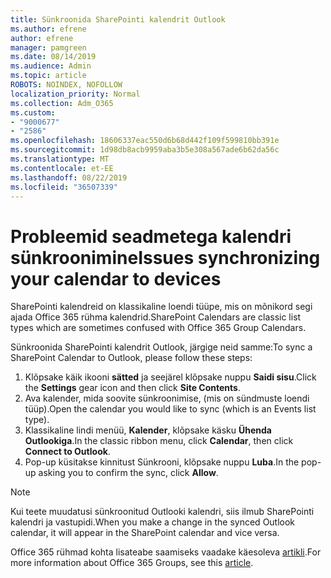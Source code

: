 ```yaml
---
title: Sünkroonida SharePointi kalendrit Outlook
ms.author: efrene
author: efrene
manager: pamgreen
ms.date: 08/14/2019
ms.audience: Admin
ms.topic: article
ROBOTS: NOINDEX, NOFOLLOW
localization_priority: Normal
ms.collection: Adm_O365
ms.custom:
- "9000677"
- "2586"
ms.openlocfilehash: 18606337eac550d6b68d442f109f599810bb391e
ms.sourcegitcommit: 1d98db8acb9959aba3b5e308a567ade6b62da56c
ms.translationtype: MT
ms.contentlocale: et-EE
ms.lasthandoff: 08/22/2019
ms.locfileid: "36507339"
---
```

# <a name="issues-synchronizing-your-calendar-to-devices"></a><span data-ttu-id="798a9-102">Probleemid seadmetega kalendri sünkroonimine</span><span class="sxs-lookup"><span data-stu-id="798a9-102">Issues synchronizing your calendar to devices</span></span>

<span data-ttu-id="798a9-103">SharePointi kalendreid on klassikaline loendi tüüpe, mis on mõnikord segi ajada Office 365 rühma kalendrid.</span><span class="sxs-lookup"><span data-stu-id="798a9-103">SharePoint Calendars are classic list types which are sometimes confused with Office 365 Group Calendars.</span></span>

<span data-ttu-id="798a9-104">Sünkroonida SharePointi kalendrit Outlook, järgige neid samme:</span><span class="sxs-lookup"><span data-stu-id="798a9-104">To sync a SharePoint Calendar to Outlook, please follow these steps:</span></span>

1. <span data-ttu-id="798a9-105">Klõpsake käik ikooni **sätted** ja seejärel klõpsake nuppu **Saidi sisu**.</span><span class="sxs-lookup"><span data-stu-id="798a9-105">Click the **Settings** gear icon and then click **Site Contents**.</span></span>
2. <span data-ttu-id="798a9-106">Ava kalender, mida soovite sünkroonimise, (mis on sündmuste loendi tüüp).</span><span class="sxs-lookup"><span data-stu-id="798a9-106">Open the calendar you would like to sync (which is an Events list type).</span></span>
3. <span data-ttu-id="798a9-107">Klassikaline lindi menüü, **Kalender**, klõpsake käsku **Ühenda Outlookiga**.</span><span class="sxs-lookup"><span data-stu-id="798a9-107">In the classic ribbon menu, click **Calendar**, then click **Connect to Outlook**.</span></span>
4. <span data-ttu-id="798a9-108">Pop-up küsitakse kinnitust Sünkrooni, klõpsake nuppu **Luba**.</span><span class="sxs-lookup"><span data-stu-id="798a9-108">In the pop-up asking you to confirm the sync, click **Allow**.</span></span>

>[!Note]
> <span data-ttu-id="798a9-109">Kui teete muudatusi sünkroonitud Outlooki kalendri, siis ilmub SharePointi kalendri ja vastupidi.</span><span class="sxs-lookup"><span data-stu-id="798a9-109">When you make a change in the synced Outlook calendar, it will appear in the SharePoint calendar and vice versa.</span></span>

<span data-ttu-id="798a9-110">Office 365 rühmad kohta lisateabe saamiseks vaadake käesoleva [artikli](https://support.office.com/article/Learn-about-Office-365-groups-b565caa1-5c40-40ef-9915-60fdb2d97fa2).</span><span class="sxs-lookup"><span data-stu-id="798a9-110">For more information about Office 365 Groups, see this [article](https://support.office.com/article/Learn-about-Office-365-groups-b565caa1-5c40-40ef-9915-60fdb2d97fa2).</span></span>
